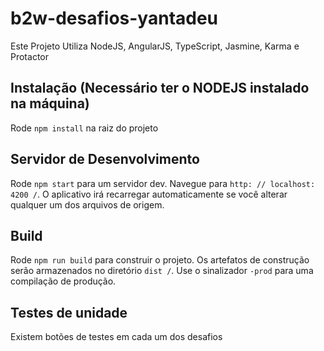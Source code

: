 # b2w-desafios-yantadeu

Este Projeto Utiliza NodeJS, AngularJS, TypeScript, Jasmine, Karma e Protactor

## Instalação (Necessário ter o NODEJS instalado na máquina)

Rode `npm install` na raiz do projeto

## Servidor de Desenvolvimento

Rode `npm start` para um servidor dev. Navegue para `http: // localhost: 4200 /`. O aplicativo irá recarregar automaticamente se você alterar qualquer um dos arquivos de origem.

## Build

Rode `npm run build` para construir o projeto. Os artefatos de construção serão armazenados no diretório `dist /`. Use o sinalizador `-prod` para uma compilação de produção.

## Testes de unidade 

Existem botões de testes em cada um dos desafios
